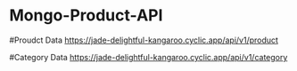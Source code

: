 # Mongo-Product-API
#Proudct Data
https://jade-delightful-kangaroo.cyclic.app/api/v1/product

#Category Data
https://jade-delightful-kangaroo.cyclic.app/api/v1/category
